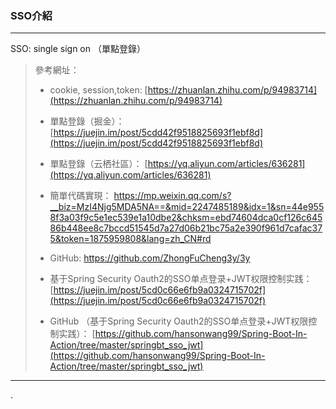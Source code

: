 ### SSO介紹

****

SSO: single sign on （單點登錄）

> 參考網址：
> 
> * cookie, session,token: [https://zhuanlan.zhihu.com/p/94983714](https://zhuanlan.zhihu.com/p/94983714)
> 
> * 單點登錄（掘金）： [https://juejin.im/post/5cdd42f9518825693f1ebf8d](https://juejin.im/post/5cdd42f9518825693f1ebf8d)
> 
> * 單點登錄（云栖社區）： [https://yq.aliyun.com/articles/636281](https://yq.aliyun.com/articles/636281)
> 
> * 簡單代碼實現： https://mp.weixin.qq.com/s?__biz=MzI4Njg5MDA5NA==&mid=2247485189&idx=1&sn=44e9558f3a03f9c5e1ec539e1a10dbe2&chksm=ebd74604dca0cf126c64586b448ee8c7bccd51545d7a27d06b21bc75a2e390f961d7cafac375&token=1875959808&lang=zh_CN#rd
> 
> * GitHub:  https://github.com/ZhongFuCheng3y/3y
> 
> * 基于Spring Security Oauth2的SSO单点登录+JWT权限控制实践：[https://juejin.im/post/5cd0c66e6fb9a0324715702f](https://juejin.im/post/5cd0c66e6fb9a0324715702f)
> 
> * GitHub （基于Spring Security Oauth2的SSO单点登录+JWT权限控制实践）： [https://github.com/hansonwang99/Spring-Boot-In-Action/tree/master/springbt_sso_jwt](https://github.com/hansonwang99/Spring-Boot-In-Action/tree/master/springbt_sso_jwt)

****

.


